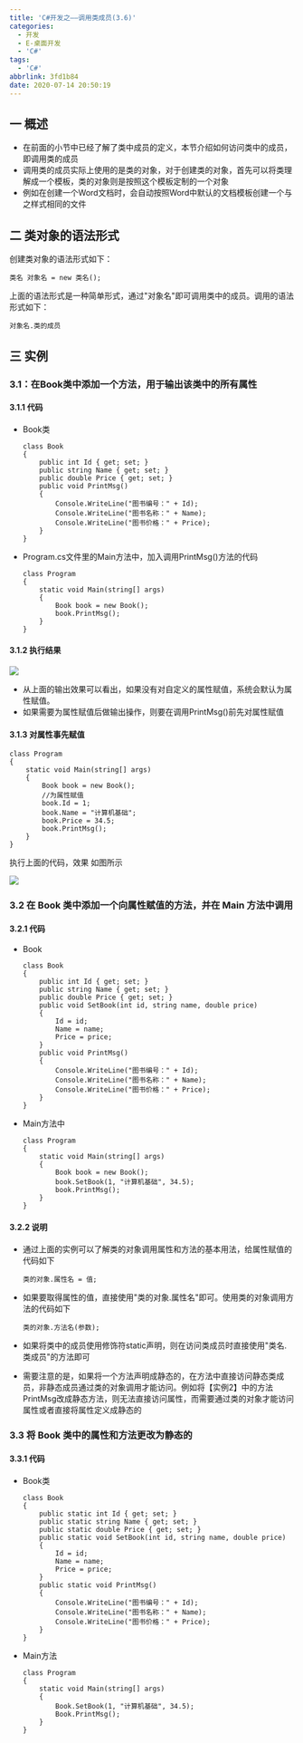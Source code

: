 ```yaml
---
title: 'C#开发之——调用类成员(3.6)'
categories:
  - 开发
  - E-桌面开发
  - 'C#'
tags:
  - 'C#'
abbrlink: 3fd1b84
date: 2020-07-14 20:50:19
---
```

## 一 概述

* 在前面的小节中已经了解了类中成员的定义，本节介绍如何访问类中的成员，即调用类的成员
* 调用类的成员实际上使用的是类的对象，对于创建类的对象，首先可以将类理解成一个模板，类的对象则是按照这个模板定制的一个对象
* 例如在创建一个Word文档时，会自动按照Word中默认的文档模板创建一个与之样式相同的文件

<!--more-->

## 二 类对象的语法形式
创建类对象的语法形式如下：

```
类名 对象名 = new 类名();
```

上面的语法形式是一种简单形式，通过"对象名"即可调用类中的成员。调用的语法形式如下：

```
对象名.类的成员
```

## 三 实例

###  3.1：在Book类中添加一个方法，用于输出该类中的所有属性 

#### 3.1.1 代码

* Book类

  ```
  class Book
  {
      public int Id { get; set; }
      public string Name { get; set; }
      public double Price { get; set; }
      public void PrintMsg()
      {
          Console.WriteLine("图书编号：" + Id);
          Console.WriteLine("图书名称：" + Name);
          Console.WriteLine("图书价格：" + Price);
      }
  }
  ```

* Program.cs文件里的Main方法中，加入调用PrintMsg()方法的代码

  ```
  class Program
  {
      static void Main(string[] args)
      {
          Book book = new Book();
          book.PrintMsg();
      }
  }
  ```

#### 3.1.2 执行结果

![][1]

* 从上面的输出效果可以看出，如果没有对自定义的属性赋值，系统会默认为属性赋值。
* 如果需要为属性赋值后做输出操作，则要在调用PrintMsg()前先对属性赋值

#### 3.1.3 对属性事先赋值

```
class Program
{
    static void Main(string[] args)
    {
        Book book = new Book();
        //为属性赋值
        book.Id = 1;
        book.Name = "计算机基础";
        book.Price = 34.5;
        book.PrintMsg();
    }
}
```

执行上面的代码，效果 如图所示  

![][2]

### 3.2  在 Book 类中添加一个向属性赋值的方法，并在 Main 方法中调用 

#### 3.2.1 代码

* Book

  ```
  class Book
  {
      public int Id { get; set; }
      public string Name { get; set; }
      public double Price { get; set; }
      public void SetBook(int id, string name, double price)
      {
          Id = id;
          Name = name;
          Price = price;
      }
      public void PrintMsg()
      {
          Console.WriteLine("图书编号：" + Id);
          Console.WriteLine("图书名称：" + Name);
          Console.WriteLine("图书价格：" + Price);
      }
  }
  ```

* Main方法中

  ```
  class Program
  {
      static void Main(string[] args)
      {
          Book book = new Book();
          book.SetBook(1, "计算机基础", 34.5);
          book.PrintMsg();
      }
  }
  ```

#### 3.2.2 说明

* 通过上面的实例可以了解类的对象调用属性和方法的基本用法，给属性赋值的代码如下

  ```
  类的对象.属性名 = 值;
  ```

* 如果要取得属性的值，直接使用"类的对象.属性名"即可。使用类的对象调用方法的代码如下

  ```
  类的对象.方法名(参数);
  ```

* 如果将类中的成员使用修饰符static声明，则在访问类成员时直接使用"类名.类成员"的方法即可

* 需要注意的是，如果将一个方法声明成静态的，在方法中直接访问静态类成员，非静态成员通过类的对象调用才能访问。例如将【实例2】中的方法PrintMsg改成静态方法，则无法直接访问属性，而需要通过类的对象才能访问属性或者直接将属性定义成静态的

### 3.3  将 Book 类中的属性和方法更改为静态的 

#### 3.3.1 代码

* Book类

  ```
  class Book
  {
      public static int Id { get; set; }
      public static string Name { get; set; }
      public static double Price { get; set; }
      public static void SetBook(int id, string name, double price)
      {
          Id = id;
          Name = name;
          Price = price;
      }
      public static void PrintMsg()
      {
          Console.WriteLine("图书编号：" + Id);
          Console.WriteLine("图书名称：" + Name);
          Console.WriteLine("图书价格：" + Price);
      }
  }
  ```

* Main方法

  ```
  class Program
  {
      static void Main(string[] args)
      {
          Book.SetBook(1, "计算机基础", 34.5);
          Book.PrintMsg();
      }
  }
  ```

  


[1]:https://cdn.jsdelivr.net/gh/PGzxc/CDN@master/blog-image/csharp-class-book-func.png
[2]:https://cdn.jsdelivr.net/gh/PGzxc/CDN@master/blog-image/csharp-class-book-value-set.png

